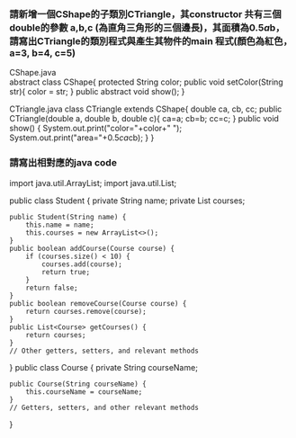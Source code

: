 ### 請新增一個CShape的子類別CTriangle，其constructor 共有三個double的參數 a,b,c (為直角三角形的三個邊長)，其面積為0.5*a*b，請寫出CTriangle的類別程式與產生其物件的main 程式(顏色為紅色，a=3, b=4, c=5)

CShape.java        
abstract class CShape{
    protected String color;
    public void setColor(String str){
        color = str;
    }
    public abstract void show();
}

CTriangle.java
class CTriangle extends CShape{
    double ca, cb, cc;
    public CTriangle(double a, double b, double c){
        ca=a;
        cb=b;
        cc=c;
    }
    public void show() {
        System.out.print("color="+color+"  ");
        System.out.print("area="+0.5*ca*cb);
    }
}



### 請寫出相對應的java code
import java.util.ArrayList;
import java.util.List;

public class Student {
    private String name;
    private List<Course> courses;

    public Student(String name) {
        this.name = name;
        this.courses = new ArrayList<>();
    }
    public boolean addCourse(Course course) {
        if (courses.size() < 10) {
            courses.add(course);
            return true;
        }
        return false;
    }
    public boolean removeCourse(Course course) {
        return courses.remove(course);
    }
    public List<Course> getCourses() {
        return courses;
    }
    // Other getters, setters, and relevant methods
}
public class Course {
    private String courseName;

    public Course(String courseName) {
        this.courseName = courseName;
    }
    // Getters, setters, and other relevant methods
}
